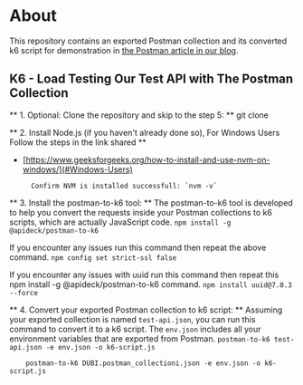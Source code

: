 # About

This repository contains an exported Postman collection and its converted k6 script for demonstration in [the Postman article in our blog](https://k6.io/blog/load-testing-with-postman-collections).

## K6 - Load Testing Our Test API with The Postman Collection
** 1. Optional: Clone the repository and skip to the step 5: **
        git clone 

** 2. Install Node.js (if you haven't already done so), For Windows Users Follow the steps in the link shared **
- [https://www.geeksforgeeks.org/how-to-install-and-use-nvm-on-windows/](#Windows-Users)

        Confirm NVM is installed successfull: `nvm -v`

** 3. Install the postman-to-k6 tool: **
The postman-to-k6 tool is developed to help you convert the requests inside your Postman collections to k6 scripts, which are actually JavaScript code.
        `npm install -g @apideck/postman-to-k6`

If you encounter any issues run this command then repeat the above command.
        `npm config set strict-ssl false`

If you encounter any issues with uuid run this command then repeat this npm install -g @apideck/postman-to-k6 command.
        `npm install uuid@7.0.3 --force`


** 4. Convert your exported Postman collection to k6 script: **
Assuming your exported collection is named `test-api.json`, you can run this command to convert it to a k6 script. The `env.json` includes 
all your environment variables that are exported from Postman.
        `postman-to-k6 test-api.json -e env.json -o k6-script.js`

        postman-to-k6 DUBI.postman_collectioni.json -e env.json -o k6-script.js
